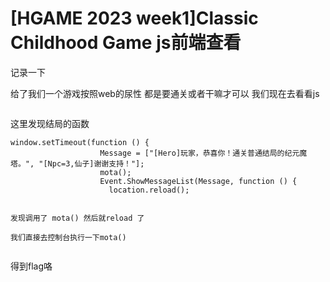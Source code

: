 # [HGAME 2023 week1]Classic Childhood Game js前端查看

记录一下

给了我们一个游戏按照web的尿性 都是要通关或者干嘛才可以 我们现在去看看js



<img src="https://i-blog.csdnimg.cn/blog_migrate/450708fb544cd2c9abf26a92e51ca6c4.png" alt="" style="max-height:156px; box-sizing:content-box;" />


这里发现结局的函数

```cobol
window.setTimeout(function () {
                    Message = ["[Hero]玩家，恭喜你！通关普通结局的纪元魔塔。", "[Npc=3,仙子]谢谢支持！"];
                    mota();
                    Event.ShowMessageList(Message, function () {
                      location.reload();
 
 
发现调用了 mota() 然后就reload 了
 
我们直接去控制台执行一下mota()
```



<img src="https://i-blog.csdnimg.cn/blog_migrate/5892c213aa0fabb026daa0c29129b157.png" alt="" style="max-height:127px; box-sizing:content-box;" />


得到flag咯